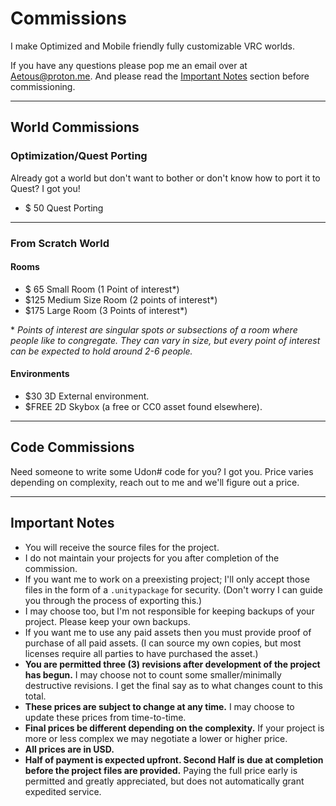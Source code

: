 # Commissions
<a rel="me" style="display: none;" href="https://cyberfurz.social/@Aetous">Mastodon</a>
I make Optimized and Mobile friendly fully customizable VRC worlds.

If you have any questions please pop me an email over at [Aetous@proton.me](mailto:aetous@proton.me). And please read the [Important Notes](#important-notes) section before commissioning.

---
## World Commissions
### Optimization/Quest Porting
Already got a world but don't want to bother or don't know how to port it to Quest? I got you!

- $ 50 Quest Porting

---
### From Scratch World
#### Rooms
- $ 65 Small Room (1 Point of interest\*)
- $125 Medium Size Room (2 points of interest\*)
- $175 Large Room (3 Points of interest\*)

 \* *Points of interest are singular spots or subsections of a room where people like to congregate. They can vary in size, but every point of interest can be expected to hold around 2-6 people.*
#### Environments

- $30 3D External environment.
- $FREE 2D Skybox (a free or CC0 asset found elsewhere).

---
## Code Commissions
Need someone to write some Udon# code for you? I got you. Price varies depending on complexity, reach out to me and we'll figure out a price.

---
## Important Notes
- You will receive the source files for the project.
- I do not maintain your projects for you after completion of the commission.
- If you want me to work on a preexisting project; I'll only accept those files in the form of a `.unitypackage` for security. (Don't worry I can guide you through the process of exporting this.)
- I may choose too, but I'm not responsible for keeping backups of your project. Please keep your own backups.
- If you want me to use any paid assets then you must provide proof of purchase of all paid assets. (I can source my own copies, but most licenses require all parties to have purchased the asset.)
- **You are permitted three (3) revisions after development of the project has begun.** I may choose not to count some smaller/minimally destructive revisions. I get the final say as to what changes count to this total.
- **These prices are subject to change at any time.** I may choose to update these prices from time-to-time.
- **Final prices be different depending on the complexity.** If your project is more or less complex we may negotiate a lower or higher price.
- **All prices are in USD.**
- **Half of payment is expected upfront. Second Half is due at completion before the project files are provided.** Paying the full price early is permitted and greatly appreciated, but does not automatically grant expedited service.
